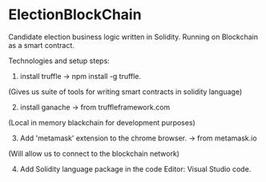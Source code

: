 # ElectionBlockChain
Candidate election business logic written in Solidity. Running on Blockchain as a smart contract. 


Technologies and setup steps:

1. install truffle
-> npm install -g truffle.

(Gives us suite of tools for writing smart contracts in solidity language)

2. install ganache
-> from truffleframework.com

(Local in memory blackchain for development purposes)

3. Add 'metamask' extension to the chrome browser.
-> from metamask.io

(Will allow us to connect to the blockchain network)

4. Add Solidity language package in the code Editor: Visual Studio code.
